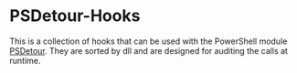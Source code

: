 # PSDetour-Hooks

This is a collection of hooks that can be used with the PowerShell module [PSDetour](https://github.com/jborean93/PSDetour).
They are sorted by dll and are designed for auditing the calls at runtime.
